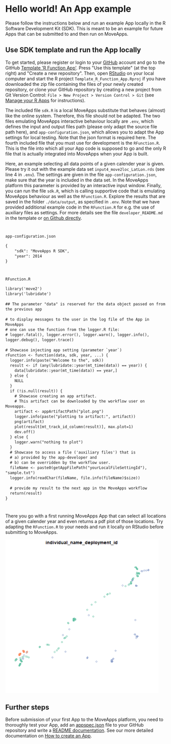 # Hello world! An App example

Please follow the instructions below and run an example App locally in the R Software Development Kit (SDK). This is meant to be an example for future Apps that can be submitted to and then run on MoveApps.

## Use SDK template and run the App locally

To get started, please register or login to your [GitHub](https://github.com/) account and go to the GitHub [Template 'R Function App'](https://github.com/movestore/Template_R_Function_App ':ignore'). Press "Use this template" (at the top right) and "Create a new repository". Then, open [RStudio](http://www.rstudio.com/ide) on your local computer and start the R project `Template_R_Function_App.Rproj` if you have downloaded the zip file containing the files of your newly created repository, or clone your GitHub repository by creating a new project from Git Version Control: `File > New Project > Version Control > Git` (see [Manage your R Apps](manage_app_github.md) for instructions). 

The included file `sdk.R` is a local MoveApps substitute that behaves (almost) like the online system. Therefore, this file should not be adapted. The two files emulating MoveApps interactive behaviour locally are `.env`, which defines the input and output files path (please only adapt the source file path here), and `app-configuration.json`, which allows you to adapt the App settings for local testing. Note that the json format is required here. The fourth included file that you must use for development is the `RFunction.R`. This is the file into which all your App code is supposed to go and the only R file that is actually integrated into MoveApps when your App is built.

Here, an example selecting all data points of a given calender year is given. Please try it out with the example data set `input4_move2loc_LatLon.rds` (see line 4 in `.env`). The settings are given in the file `app-configuration.json`, make sure that the year is included in the data set. In the MoveApps platform this parameter is provided by an interactive input window. Finally, you can run the file `sdk.R`, which is calling supportive code that is emulating MoveApps behaviour as well as the `RFunction.R`. Explore the results that are saved in the folder `./data/output`, as specified in `.env`. Note that we have provided additional example code in the `RFunction.R` for e.g. the use of auxiliary files as settings. For more details see the file `developer_README.md` in the template or [on Github directly](https://github.com/movestore/Template_R_Function_App/blob/master/developer_README.md).

#
`app-configuration.json`
```
{
    "sdk": "MoveApps R SDK",
    "year": 2014
}
```
#
`RFunction.R`
```
library('move2')
library('lubridate')

## The parameter "data" is reserved for the data object passed on from the previous app

# to display messages to the user in the log file of the App in MoveApps
# one can use the function from the logger.R file:
# logger.fatal(), logger.error(), logger.warn(), logger.info(), logger.debug(), logger.trace()

# Showcase injecting app setting (parameter `year`)
rFunction <- function(data, sdk, year, ...) {
  logger.info(paste("Welcome to the", sdk))
  result <- if (any(lubridate::year(mt_time(data)) == year)) { 
    data[lubridate::year(mt_time(data)) == year,]
  } else {
    NULL
  }
  if (!is.null(result)) {
    # Showcase creating an app artifact. 
    # This artifact can be downloaded by the workflow user on Moveapps.
    artifact <- appArtifactPath("plot.png")
    logger.info(paste("plotting to artifact:", artifact))
    png(artifact)
    plot(result[mt_track_id_column(result)], max.plot=1)
    dev.off()
  } else {
    logger.warn("nothing to plot")
  }
  # Showcase to access a file ('auxiliary files') that is 
  # a) provided by the app-developer and 
  # b) can be overridden by the workflow user.
  fileName <- paste0(getAppFilePath("yourLocalFileSettingId"), "sample.txt")
  logger.info(readChar(fileName, file.info(fileName)$size))

  # provide my result to the next app in the MoveApps workflow
  return(result)
}
```
#

There you go with a first running MoveApps App that can select all locations of a given calender year and even returns a pdf plot of those locations. Try adapting the `RFunction.R` to your needs and run it locally on RStudio before submitting to MoveApps.

<kbd>![](files/hello_world_RApp.png)</kbd>


## Further steps

Before submission of your first App to the MoveApps platform, you need to thoroughly test your App, add an [appspec.json](appspec.md) file to your GitHub repository and write a [README documentation](README_file_description.md). See our more detailed documentation on [How to create an App](create_app.md).